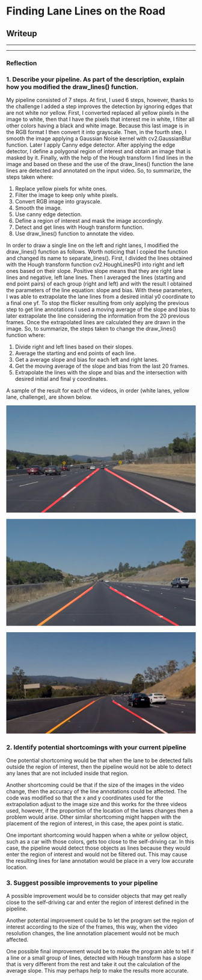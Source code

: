 # **Finding Lane Lines on the Road** 

## Writeup 
---

[//]: # (Image References)

[image1]: ./test_images_output/solidWhiteCurve_avg.jpg "Grayscale"
[image2]: ./test_images_output/solidYellowCurve_avg.jpg "Grayscale"
[image3]: ./test_images_output/challange.jpg "Grayscale" 

---

### Reflection

### 1. Describe your pipeline. As part of the description, explain how you modified the draw_lines() function.

My pipeline consisted of 7 steps. At first, I used 6 steps, however, thanks to the challenge I added a step improves the detection by ignoring edges that are not white nor yellow. First, I converted replaced all yellow pixels in the image to white, then that I have the pixels that interest me in white, I filter all other colors having a black and white image. Because this last image is in the RGB format I then convert it into grayscale. Then, in the fourth step, I smooth the image applying a Gaussian Noise kernel with cv2.GaussianBlur function. Later I apply Canny edge detector. After applying the edge detector, I define a polygonal region of interest and obtain an image that is masked by it. Finally, with the help of the Hough transform I find lines in the image and based on these and the use of the draw_lines() function the lane lines are detected and annotated on the input video. So, to summarize, the steps taken where:

1. Replace yellow pixels for white ones. 
2. Filter the image to keep only white pixels.
3. Convert RGB image into grayscale. 
4. Smooth the image. 
5. Use canny edge detection.
6. Define a region of interest and mask the image accordingly. 
7. Detect and get lines with Hough transform function. 
8. Use draw_lines() function to annotate the video. 


In order to draw a single line on the left and right lanes, I modified the draw_lines() function as follows. Worth noticing that I copied the function and changed its name to separate_lines(). First, I divided the lines obtained with the Hough transform function cv2.HoughLinesP() into right and left ones based on their slope. Positive slope means that they are right lane lines and negative, left lane lines. Then I averaged the lines (starting and end point pairs) of each group (right and left) and with the result I obtained the parameters of the line equation: slope and bias. With these parameters, I was able to extrapolate the lane lines from a desired initial y0 coordinate to a final one yf. To stop the flicker resulting from only applying the previous step to get line annotations I used a moving average of the slope and bias to later extrapolate the line considering the information from the 20 previous frames. Once the extrapolated lines are calculated they are drawn in the image. So, to summarize, the steps taken to change the draw_lines() function where:

1. Divide right and left lines based on their slopes. 
2. Average the starting and end points of each line. 
3. Get a average slope and bias for each left and right lanes.
4. Get the moving average of the slope and bias from the last 20 frames. 
5. Extrapolate the lines with the slope and bias and the intersection with desired initial and final y coordinates. 

A sample of the result for each of the videos, in order (white lanes, yellow lane, challenge), are shown below.  

![alt text][image1]

![alt text][image2]

![alt text][image3]


### 2. Identify potential shortcomings with your current pipeline


One potential shortcoming would be that when the lane to be detected falls outside the region of interest, then the pipeline would not be able to detect any lanes that are not included inside that region. 

Another shortcoming could be that if the size of the images in the video change, then the accuracy of the line annotations could be affected. The code was modified so that the x and y coordinates used for the extrapolation adjust to the image size and this works for the three videos used, however, if the proportion of the location of the lanes changes then a problem would arise. Other similar shortcoming might happen with the placement of the region of interest, in this case, the apex point is static. 

One important shortcoming would happen when a white or yellow object, such as a car with those colors, gets too close to the self-driving car. In this case, the pipeline would detect those objects as lines because they would enter the region of interest and would not be filtered out. This may cause the resulting lines for lane annotation would be place in a very low accurate location.  


### 3. Suggest possible improvements to your pipeline

A possible improvement would be to consider objects that may get really close to the self-driving car and enter the region of interest defined in the pipeline. 

Another potential improvement could be to let the program set the region of interest according to the size of the frames, this way, when the video resolution changes, the line annotation placement would not be much affected. 

One possible final improvement would be to make the program able to tell if a line or a small group of lines, detected with Hough transform has a slope that is very different from the rest and take it out the calculation of the average slope. This may perhaps help to make the results more accurate.

